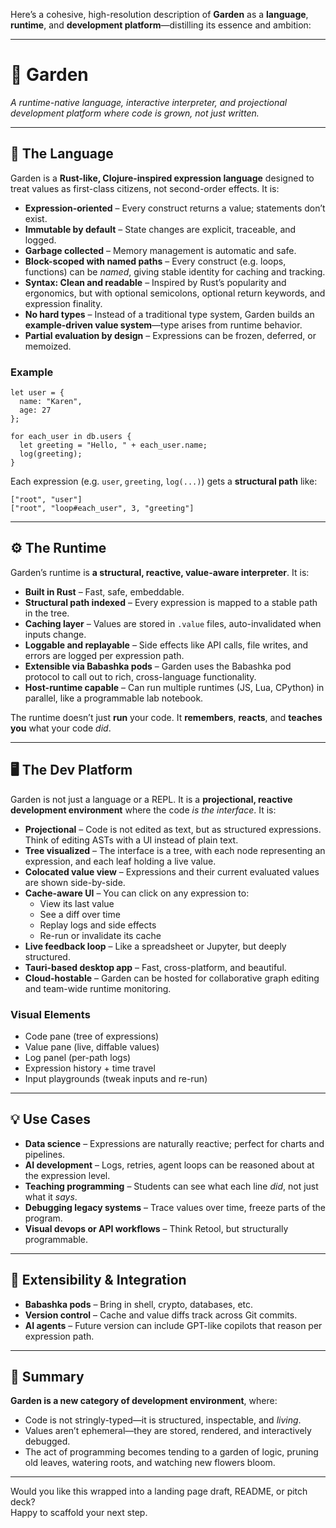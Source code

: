 Here’s a cohesive, high-resolution description of **Garden** as a **language**, **runtime**, and **development platform**—distilling its essence and ambition:

---

# 🌱 Garden  
*A runtime-native language, interactive interpreter, and projectional development platform where code is grown, not just written.*

---

## 🧠 The Language

Garden is a **Rust-like, Clojure-inspired expression language** designed to treat values as first-class citizens, not second-order effects. It is:

- **Expression-oriented** – Every construct returns a value; statements don’t exist.
- **Immutable by default** – State changes are explicit, traceable, and logged.
- **Garbage collected** – Memory management is automatic and safe.
- **Block-scoped with named paths** – Every construct (e.g. loops, functions) can be *named*, giving stable identity for caching and tracking.
- **Syntax: Clean and readable** – Inspired by Rust’s popularity and ergonomics, but with optional semicolons, optional return keywords, and expression finality.
- **No hard types** – Instead of a traditional type system, Garden builds an **example-driven value system**—type arises from runtime behavior.
- **Partial evaluation by design** – Expressions can be frozen, deferred, or memoized.

### Example

```rune
let user = {
  name: "Karen",
  age: 27
};

for each_user in db.users {
  let greeting = "Hello, " + each_user.name;
  log(greeting);
}
```

Each expression (e.g. `user`, `greeting`, `log(...)`) gets a **structural path** like:
```
["root", "user"]
["root", "loop#each_user", 3, "greeting"]
```

---

## ⚙️ The Runtime

Garden’s runtime is **a structural, reactive, value-aware interpreter**. It is:

- **Built in Rust** – Fast, safe, embeddable.
- **Structural path indexed** – Every expression is mapped to a stable path in the tree.
- **Caching layer** – Values are stored in `.value` files, auto-invalidated when inputs change.
- **Loggable and replayable** – Side effects like API calls, file writes, and errors are logged per expression path.
- **Extensible via Babashka pods** – Garden uses the Babashka pod protocol to call out to rich, cross-language functionality.
- **Host-runtime capable** – Can run multiple runtimes (JS, Lua, CPython) in parallel, like a programmable lab notebook.

The runtime doesn’t just **run** your code. It **remembers**, **reacts**, and **teaches you** what your code *did*.

---

## 🖥️ The Dev Platform

Garden is not just a language or a REPL. It is a **projectional, reactive development environment** where the code *is the interface*. It is:

- **Projectional** – Code is not edited as text, but as structured expressions. Think of editing ASTs with a UI instead of plain text.
- **Tree visualized** – The interface is a tree, with each node representing an expression, and each leaf holding a live value.
- **Colocated value view** – Expressions and their current evaluated values are shown side-by-side.
- **Cache-aware UI** – You can click on any expression to:
  - View its last value
  - See a diff over time
  - Replay logs and side effects
  - Re-run or invalidate its cache
- **Live feedback loop** – Like a spreadsheet or Jupyter, but deeply structured.
- **Tauri-based desktop app** – Fast, cross-platform, and beautiful.
- **Cloud-hostable** – Garden can be hosted for collaborative graph editing and team-wide runtime monitoring.

### Visual Elements
- Code pane (tree of expressions)
- Value pane (live, diffable values)
- Log panel (per-path logs)
- Expression history + time travel
- Input playgrounds (tweak inputs and re-run)

---

## 💡 Use Cases

- **Data science** – Expressions are naturally reactive; perfect for charts and pipelines.
- **AI development** – Logs, retries, agent loops can be reasoned about at the expression level.
- **Teaching programming** – Students can see what each line *did*, not just what it *says*.
- **Debugging legacy systems** – Trace values over time, freeze parts of the program.
- **Visual devops or API workflows** – Think Retool, but structurally programmable.

---

## 🔌 Extensibility & Integration

- **Babashka pods** – Bring in shell, crypto, databases, etc.
- **Version control** – Cache and value diffs track across Git commits.
- **AI agents** – Future version can include GPT-like copilots that reason per expression path.

---

## 🔮 Summary

**Garden is a new category of development environment**, where:

- Code is not stringly-typed—it is structured, inspectable, and *living*.
- Values aren’t ephemeral—they are stored, rendered, and interactively debugged.
- The act of programming becomes tending to a garden of logic, pruning old leaves, watering roots, and watching new flowers bloom.

---

Would you like this wrapped into a landing page draft, README, or pitch deck?  
Happy to scaffold your next step.

